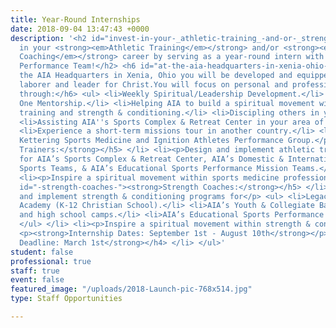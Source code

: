 ```yaml
---
title: Year-Round Internships
date: 2018-09-04 13:47:43 +0000
description: '<h2 id="invest-in-your-_athletic-training_-and-or-_strength-coaching_-career-by-serving-as-a-year-round-intern-with-aia-sports-performance-team-">Invest
  in your <strong><em>Athletic Training</em></strong> and/or <strong><em>Strength
  Coaching</em></strong> career by serving as a year-round intern with AIA Sports
  Performance Team!</h2> <h6 id="at-the-aia-headquarters-in-xenia-ohio-you-will-be-developed-and-equipped-as-a-lifelong-laborer-and-leader-for-christ-you-will-focus-on-personal-and-professional-growth-through-">At
  the AIA Headquarters in Xenia, Ohio you will be developed and equipped as a lifelong
  laborer and leader for Christ.You will focus on personal and professional growth
  through:</h6> <ul> <li>Weekly Spiritual/Leadership Development.</li> <li>One on
  One Mentorship.</li> <li>Helping AIA to build a spiritual movement with athletic
  training and strength & conditioning.</li> <li>Discipling others in your field.</li>
  <li>Assisting AIA''s Sports Complex & Retreat Center in your area of expertise.</li>
  <li>Experience a short-term missions tour in another country.</li> <li><p>Observing
  Kettering Sports Medicine and Ignition Athletes Performance Group.</p> <h5 id="-athletic-trainers-"><strong>Athletic
  Trainers:</strong></h5> </li> <li><p>Design and implement athletic training protocols
  for AIA’s Sports Complex & Retreat Center, AIA’s Domestic & International Competitive
  Sports Teams, & AIA’s Educational Sports Performance Mission Teams.</li> </ul> </li>
  <li><p>Inspire a spiritual movement within sports medicine professionals.</p> <h5
  id="-strength-coaches-"><strong>Strength Coaches:</strong></h5> </li> <li><p>Design
  and implement strength & conditioning programs for</p> <ul> <li>Legacy Christian
  Academy (K-12 Christian School).</li> <li>AIA’s Youth & Collegiate Baseball Teams
  and high school camps.</li> <li>AIA’s Educational Sports Performance Mission Teams.</li>
  </ul> </li> <li><p>Inspire a spiritual movement within strength & conditioning professionals.</p>
  <p><strong>Internship Dates: September 1st - August 10th</strong></p> <h4 id="-application-deadline-march-1st-"><strong>Application
  Deadline: March 1st</strong></h4> </li> </ul>'
student: false
professional: true
staff: true
event: false
featured_image: "/uploads/2018-Launch-pic-768x514.jpg"
type: Staff Opportunities

---
```

